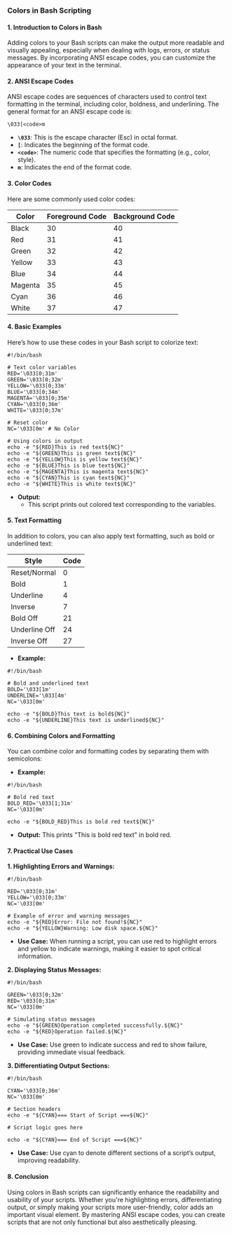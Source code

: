 ### **Colors in Bash Scripting**

#### **1. Introduction to Colors in Bash**
Adding colors to your Bash scripts can make the output more readable and visually appealing, especially when dealing with logs, errors, or status messages. By incorporating ANSI escape codes, you can customize the appearance of your text in the terminal.

#### **2. ANSI Escape Codes**
ANSI escape codes are sequences of characters used to control text formatting in the terminal, including color, boldness, and underlining. The general format for an ANSI escape code is:

`\033[<code>m`

- **`\033`**: This is the escape character (Esc) in octal format.
- **`[`**: Indicates the beginning of the format code.
- **`<code>`**: The numeric code that specifies the formatting (e.g., color, style).
- **`m`**: Indicates the end of the format code.

#### **3. Color Codes**
Here are some commonly used color codes:

|**Color**|**Foreground Code**|**Background Code**|
|---|---|---|
|Black|30|40|
|Red|31|41|
|Green|32|42|
|Yellow|33|43|
|Blue|34|44|
|Magenta|35|45|
|Cyan|36|46|
|White|37|47|

#### **4. Basic Examples**

Here’s how to use these codes in your Bash script to colorize text:
```
#!/bin/bash

# Text color variables
RED='\033[0;31m'
GREEN='\033[0;32m'
YELLOW='\033[0;33m'
BLUE='\033[0;34m'
MAGENTA='\033[0;35m'
CYAN='\033[0;36m'
WHITE='\033[0;37m'

# Reset color
NC='\033[0m' # No Color

# Using colors in output
echo -e "${RED}This is red text${NC}"
echo -e "${GREEN}This is green text${NC}"
echo -e "${YELLOW}This is yellow text${NC}"
echo -e "${BLUE}This is blue text${NC}"
echo -e "${MAGENTA}This is magenta text${NC}"
echo -e "${CYAN}This is cyan text${NC}"
echo -e "${WHITE}This is white text${NC}"
```

- **Output:**
    - This script prints out colored text corresponding to the variables.

#### **5. Text Formatting**
In addition to colors, you can also apply text formatting, such as bold or underlined text:

|**Style**|**Code**|
|---|---|
|Reset/Normal|0|
|Bold|1|
|Underline|4|
|Inverse|7|
|Bold Off|21|
|Underline Off|24|
|Inverse Off|27|

- **Example:**
```
#!/bin/bash

# Bold and underlined text
BOLD='\033[1m'
UNDERLINE='\033[4m'
NC='\033[0m'

echo -e "${BOLD}This text is bold${NC}"
echo -e "${UNDERLINE}This text is underlined${NC}"
```

#### **6. Combining Colors and Formatting**
You can combine color and formatting codes by separating them with semicolons:

- **Example:**
```
#!/bin/bash

# Bold red text
BOLD_RED='\033[1;31m'
NC='\033[0m'

echo -e "${BOLD_RED}This is bold red text${NC}"
```

- **Output:** This prints "This is bold red text" in bold red.

#### **7. Practical Use Cases**
**1. Highlighting Errors and Warnings:**
```
#!/bin/bash

RED='\033[0;31m'
YELLOW='\033[0;33m'
NC='\033[0m'

# Example of error and warning messages
echo -e "${RED}Error: File not found!${NC}"
echo -e "${YELLOW}Warning: Low disk space.${NC}"
```

- **Use Case:** When running a script, you can use red to highlight errors and yellow to indicate warnings, making it easier to spot critical information.

**2. Displaying Status Messages:**
```
#!/bin/bash

GREEN='\033[0;32m'
RED='\033[0;31m'
NC='\033[0m'

# Simulating status messages
echo -e "${GREEN}Operation completed successfully.${NC}"
echo -e "${RED}Operation failed.${NC}"
```

- **Use Case:** Use green to indicate success and red to show failure, providing immediate visual feedback.

**3. Differentiating Output Sections:**
```
#!/bin/bash

CYAN='\033[0;36m'
NC='\033[0m'

# Section headers
echo -e "${CYAN}=== Start of Script ===${NC}"

# Script logic goes here

echo -e "${CYAN}=== End of Script ===${NC}"
```

- **Use Case:** Use cyan to denote different sections of a script’s output, improving readability.

#### **8. Conclusion**
Using colors in Bash scripts can significantly enhance the readability and usability of your scripts. Whether you're highlighting errors, differentiating output, or simply making your scripts more user-friendly, color adds an important visual element. By mastering ANSI escape codes, you can create scripts that are not only functional but also aesthetically pleasing.